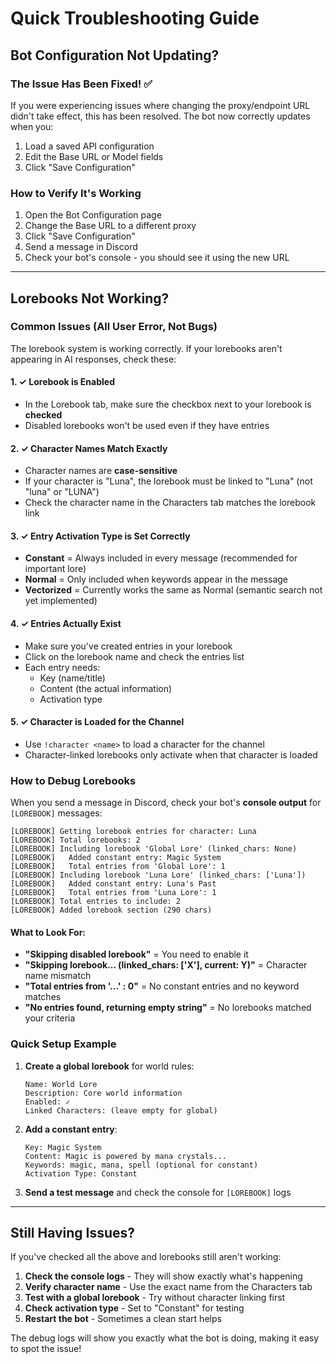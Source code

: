 # Quick Troubleshooting Guide

## Bot Configuration Not Updating? 

### The Issue Has Been Fixed! ✅
If you were experiencing issues where changing the proxy/endpoint URL didn't take effect, this has been resolved. The bot now correctly updates when you:

1. Load a saved API configuration
2. Edit the Base URL or Model fields  
3. Click "Save Configuration"

### How to Verify It's Working
1. Open the Bot Configuration page
2. Change the Base URL to a different proxy
3. Click "Save Configuration"
4. Send a message in Discord
5. Check your bot's console - you should see it using the new URL

---

## Lorebooks Not Working?

### Common Issues (All User Error, Not Bugs)

The lorebook system is working correctly. If your lorebooks aren't appearing in AI responses, check these:

#### 1. ✓ Lorebook is Enabled
- In the Lorebook tab, make sure the checkbox next to your lorebook is **checked**
- Disabled lorebooks won't be used even if they have entries

#### 2. ✓ Character Names Match Exactly
- Character names are **case-sensitive**
- If your character is "Luna", the lorebook must be linked to "Luna" (not "luna" or "LUNA")
- Check the character name in the Characters tab matches the lorebook link

#### 3. ✓ Entry Activation Type is Set Correctly
- **Constant** = Always included in every message (recommended for important lore)
- **Normal** = Only included when keywords appear in the message
- **Vectorized** = Currently works the same as Normal (semantic search not yet implemented)

#### 4. ✓ Entries Actually Exist
- Make sure you've created entries in your lorebook
- Click on the lorebook name and check the entries list
- Each entry needs:
  - Key (name/title)
  - Content (the actual information)
  - Activation type

#### 5. ✓ Character is Loaded for the Channel
- Use `!character <name>` to load a character for the channel
- Character-linked lorebooks only activate when that character is loaded

### How to Debug Lorebooks

When you send a message in Discord, check your bot's **console output** for `[LOREBOOK]` messages:

```
[LOREBOOK] Getting lorebook entries for character: Luna
[LOREBOOK] Total lorebooks: 2
[LOREBOOK] Including lorebook 'Global Lore' (linked_chars: None)
[LOREBOOK]   Added constant entry: Magic System
[LOREBOOK]   Total entries from 'Global Lore': 1
[LOREBOOK] Including lorebook 'Luna Lore' (linked_chars: ['Luna'])
[LOREBOOK]   Added constant entry: Luna's Past
[LOREBOOK]   Total entries from 'Luna Lore': 1
[LOREBOOK] Total entries to include: 2
[LOREBOOK] Added lorebook section (290 chars)
```

#### What to Look For:
- **"Skipping disabled lorebook"** = You need to enable it
- **"Skipping lorebook... (linked_chars: ['X'], current: Y)"** = Character name mismatch
- **"Total entries from '...' : 0"** = No constant entries and no keyword matches
- **"No entries found, returning empty string"** = No lorebooks matched your criteria

### Quick Setup Example

1. **Create a global lorebook** for world rules:
   ```
   Name: World Lore
   Description: Core world information
   Enabled: ✓
   Linked Characters: (leave empty for global)
   ```

2. **Add a constant entry**:
   ```
   Key: Magic System
   Content: Magic is powered by mana crystals...
   Keywords: magic, mana, spell (optional for constant)
   Activation Type: Constant
   ```

3. **Send a test message** and check the console for `[LOREBOOK]` logs

---

## Still Having Issues?

If you've checked all the above and lorebooks still aren't working:

1. **Check the console logs** - They will show exactly what's happening
2. **Verify character name** - Use the exact name from the Characters tab
3. **Test with a global lorebook** - Try without character linking first
4. **Check activation type** - Set to "Constant" for testing
5. **Restart the bot** - Sometimes a clean start helps

The debug logs will show you exactly what the bot is doing, making it easy to spot the issue!
